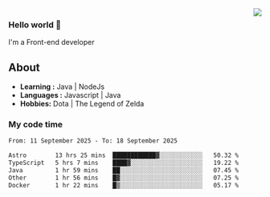 <img align='right' src="https://github-readme-stats.vercel.app/api?username=jumodada&show_icons=true&theme=vue">

### Hello world 👋

I'm a Front-end developer 
    
## About
-  **Learning :** Java | NodeJs
-  **Languages :** Javascript | Java
-  **Hobbies:** Dota | The Legend of Zelda

### My code time

<!--START_SECTION:waka-->

```txt
From: 11 September 2025 - To: 18 September 2025

Astro        13 hrs 25 mins  ████████████▓░░░░░░░░░░░░   50.32 %
TypeScript   5 hrs 7 mins    ████▓░░░░░░░░░░░░░░░░░░░░   19.22 %
Java         1 hr 59 mins    ██░░░░░░░░░░░░░░░░░░░░░░░   07.45 %
Other        1 hr 56 mins    █▓░░░░░░░░░░░░░░░░░░░░░░░   07.25 %
Docker       1 hr 22 mins    █▒░░░░░░░░░░░░░░░░░░░░░░░   05.17 %
```

<!--END_SECTION:waka-->
